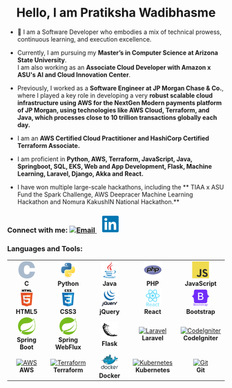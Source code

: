<h1 align="center">Hello, I am Pratiksha Wadibhasme</h1>

- 👋 I am a Software Developer who embodies a mix of technical prowess, continuous learning, and execution excellence.

- Currently, I am pursuing my **Master’s in Computer Science at Arizona State University**.  
  I am also working as an **Associate Cloud Developer with Amazon x ASU's AI and Cloud Innovation Center**.

- Previously, I worked as a **Software Engineer at JP Morgan Chase & Co.**, where I played a key role in developing a very **robust scalable cloud infrastructure using AWS for the NextGen Modern payments platform of JP Morgan, using technologies like AWS Cloud, Terraform, and Java, which processes close to 10 trillion transactions globally each day.**

- I am an **AWS Certified Cloud Practitioner and HashiCorp Certified Terraform Associate.**

- I am proficient in **Python, AWS, Terraform, JavaScript, Java, Springboot, SQL, EKS, Web and App Development, Flask, Machine Learning, Laravel, Django, Akka and React.**

- I have won multiple large-scale hackathons, including the ** TIAA x ASU Fund the Spark Challenge, AWS Deepracer Machine Learning Hackathon and Nomura KakushIN National Hackathon.**

<h3 align="left">Connect with me:
  <a href="mailto:pratikshawadibhasme@gmail.com" target="_blank">
    <img src="https://www.vectorlogo.zone/logos/gmail/gmail-icon.svg" alt="Email" width="40" height="40"/>
  </a>
  &nbsp;&nbsp;
  <a href="https://www.linkedin.com/in/pratikshawadibhasme/" target="_blank">
    <img src="https://raw.githubusercontent.com/devicons/devicon/master/icons/linkedin/linkedin-original.svg" alt="LinkedIn" width="40" height="40"/>
  </a>
</h3>
<h3 align="left">Languages and Tools:</h3>
<table>
  <!-- Programming Languages -->
  <tr>
    <td align="center" width="140">
      <a href="https://www.cprogramming.com/" target="_blank">
        <img src="https://raw.githubusercontent.com/devicons/devicon/master/icons/c/c-original.svg" alt="C" width="40" height="40"/>
      </a>
      <br/><b>C</b>
    </td>
    <td align="center" width="140">
      <a href="https://www.python.org" target="_blank">
        <img src="https://raw.githubusercontent.com/devicons/devicon/master/icons/python/python-original.svg" alt="Python" width="40" height="40"/>
      </a>
      <br/><b>Python</b>
    </td>
    <td align="center" width="140">
      <a href="https://www.java.com" target="_blank">
        <img src="https://raw.githubusercontent.com/devicons/devicon/master/icons/java/java-original.svg" alt="Java" width="40" height="40"/>
      </a>
      <br/><b>Java</b>
    </td>
    <td align="center" width="140">
      <a href="https://www.php.net/" target="_blank">
        <img src="https://raw.githubusercontent.com/devicons/devicon/master/icons/php/php-original.svg" alt="PHP" width="40" height="40"/>
      </a>
      <br/><b>PHP</b>
    </td>
    <td align="center" width="140">
      <a href="https://developer.mozilla.org/en-US/docs/Web/JavaScript" target="_blank">
        <img src="https://raw.githubusercontent.com/devicons/devicon/master/icons/javascript/javascript-original.svg" alt="JavaScript" width="40" height="40"/>
      </a>
      <br/><b>JavaScript</b>
    </td>
  </tr>

  <!-- Web Development -->
  <tr>
    <td align="center" width="140">
      <a href="https://www.w3.org/html/" target="_blank">
        <img src="https://raw.githubusercontent.com/devicons/devicon/master/icons/html5/html5-original-wordmark.svg" alt="HTML5" width="40" height="40"/>
      </a>
      <br/><b>HTML5</b>
    </td>
    <td align="center" width="140">
      <a href="https://www.w3schools.com/css/" target="_blank">
        <img src="https://raw.githubusercontent.com/devicons/devicon/master/icons/css3/css3-original-wordmark.svg" alt="CSS3" width="40" height="40"/>
      </a>
      <br/><b>CSS3</b>
    </td>
    <td align="center" width="140">
      <a href="https://jquery.com/" target="_blank">
        <img src="https://raw.githubusercontent.com/devicons/devicon/master/icons/jquery/jquery-original-wordmark.svg" alt="jQuery" width="40" height="40"/>
      </a>
      <br/><b>jQuery</b>
    </td>
    <td align="center" width="140">
      <a href="https://react.dev/" target="_blank">
        <img src="https://raw.githubusercontent.com/devicons/devicon/master/icons/react/react-original-wordmark.svg" alt="React" width="40" height="40"/>
      </a>
      <br/><b>React</b>
    </td>
    <td align="center" width="140">
      <a href="https://getbootstrap.com/" target="_blank">
        <img src="https://raw.githubusercontent.com/devicons/devicon/master/icons/bootstrap/bootstrap-plain-wordmark.svg" alt="Bootstrap" width="40" height="40"/>
      </a>
      <br/><b>Bootstrap</b>
    </td>
  </tr>

  <!-- Frameworks -->
  <tr>
    <td align="center" width="140">
      <a href="https://spring.io/projects/spring-boot" target="_blank">
        <img src="https://raw.githubusercontent.com/devicons/devicon/master/icons/spring/spring-original.svg" alt="Spring Boot" width="40" height="40"/>
      </a>
      <br/><b>Spring Boot</b>
    </td>
    <td align="center" width="140">
      <a href="https://spring.io/projects/spring-webflux" target="_blank">
        <img src="https://raw.githubusercontent.com/devicons/devicon/master/icons/spring/spring-original.svg" alt="Spring WebFlux" width="40" height="40"/>
      </a>
      <br/><b>Spring WebFlux</b>
    </td>
    <td align="center" width="140">
      <a href="https://flask.palletsprojects.com/" target="_blank">
        <img src="https://raw.githubusercontent.com/devicons/devicon/master/icons/flask/flask-original.svg" alt="Flask" width="40" height="40"/>
      </a>
      <br/><b>Flask</b>
    </td>
    <td align="center" width="140">
      <a href="https://laravel.com/" target="_blank">
        <img src="https://cdn.worldvectorlogo.com/logos/laravel-2.svg" alt="Laravel" width="40" height="40"/>
      </a>
      <br/><b>Laravel</b>
    </td>
    <td align="center" width="140">
      <a href="https://codeigniter.com/" target="_blank">
        <img src="https://cdn.worldvectorlogo.com/logos/codeigniter.svg" alt="CodeIgniter" width="40" height="40"/>
      </a>
      <br/><b>CodeIgniter</b>
    </td>
  </tr>

  <!-- Cloud and DevOps -->
  <tr>
    <td align="center" width="140">
      <a href="https://aws.amazon.com/" target="_blank">
        <img src="https://www.vectorlogo.zone/logos/amazon_aws/amazon_aws-icon.svg" alt="AWS" width="40" height="40"/>
      </a>
      <br/><b>AWS</b>
    </td>
    <td align="center" width="140">
      <a href="https://www.terraform.io/" target="_blank">
        <img src="https://www.vectorlogo.zone/logos/terraformio/terraformio-icon.svg" alt="Terraform" width="40" height="40"/>
      </a>
      <br/><b>Terraform</b>
    </td>
    <td align="center" width="140">
      <a href="https://www.docker.com/" target="_blank">
        <img src="https://raw.githubusercontent.com/devicons/devicon/master/icons/docker/docker-original-wordmark.svg" alt="Docker" width="40" height="40"/>
      </a>
      <br/><b>Docker</b>
    </td>
    <td align="center" width="140">
      <a href="https://kubernetes.io/" target="_blank">
        <img src="https://www.vectorlogo.zone/logos/kubernetes/kubernetes-icon.svg" alt="Kubernetes" width="40" height="40"/>
      </a>
      <br/><b>Kubernetes</b>
    </td>
    <td align="center" width="140">
      <a href="https://git-scm.com/" target="_blank">
        <img src="https://www.vectorlogo.zone/logos/git-scm/git-scm-icon.svg" alt="Git" width="40" height="40"/>
      </a>
      <br/><b>Git</b>
    </td>
  </tr>
</table>

</p>
